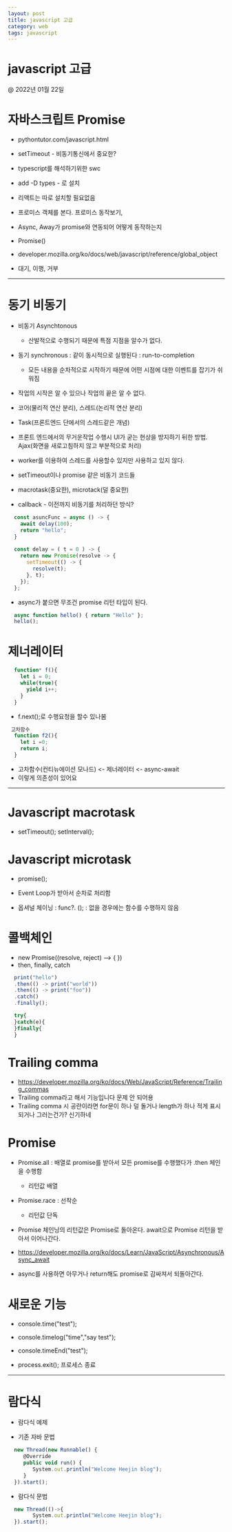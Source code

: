 ```yaml
---
layout: post
title: javascript 고급
category: web
tags: javascript
---
```


# javascript 고급

@ 2022년 01월 22일

# 자바스크립트 Promise 
* pythontutor.com/javascript.html
* setTimeout - 비동기통신에서 중요한?
* typescript를 해석하기위한 swc
* add -D types - 로 설치
* 리액트는 따로 설치할 필요없음

* 프로미스 객체를 본다. 프로미스 동작보기, 
* Async, Away가 promise와 연동되어 어떻게 동작하는지
* Promise() 

* developer.mozilla.org/ko/docs/web/javascript/reference/global_object
* 대기, 이행, 거부

---

# 동기 비동기 
* 비동기 Asynchtonous
  * 산발적으로 수행되기 때문에 특점 지점을 알수가 없다.
* 동기 synchronous : 같이 동시적으로 실행된다 : run-to-completion
  * 모든 내용을 순차적으로 시작하기 때문에 어떤 시점에 대한 이벤트를 잡기가 쉬워짐

* 작업의 시작은 알 수 있으나 작업의 끝은 알 수 없다.
* 코어(물리적 연산 분리), 스레드(논리적 연산 분리)
* Task(프론트엔드 단에서의 스레드같은 개념)

* 프론트 엔드에서의 무거운작업 수행시 UI가 굳는 현상을 방지하기 뒤한 방법. Ajax(화면을 새로고침하지 않고 부분적으로 처리)
* worker를 이용하여 스레드를 사용할수 있지만 사용하고 있지 않다.

* setTimeout이나 promise 같은 비동기 코드들


* macrotask(중요한), microtack(덜 중요한)
* callback - 이전까지 비동기를 처리하던 방식?

```javascript
  const asuncFunc = async () -> {
    await delay(100);
    return "hello";
  }
  
  const delay = ( t = 0 ) -> {
    return new Promise(resolve -> {
      setTimeout(() -> {
        resolve(t);
      }, t);
    });
  };
```
* async가 붙으면 무조건 promise 리턴 타입이 된다.

```javascript
  async function hello() { return "Hello" };
  hello();
```
# 제너레이터 
```javascript
  function* f(){
    let i = 0;
    while(true){
      yield i++;
    }
  }
```
* f.next();로 수행요청을 할수 있나봄
  
```javascript
 고차함수 
  function f2(){
    let i =0;
    return i;
  }
```

* 고차함수(컨티뉴에이션 모나드) <- 제너레이터 <- async-await
* 이렇게 의존성이 있어요

---

# Javascript macrotask 
* setTimeout(); setInterval();

# Javascript microtask 
* promise();
* Event Loop가 받아서 순차로 처리함

* 옵셔널 체이닝 : func?. (); : 없을 경우에는 함수를 수행하지 않음

# 콜백체인 
* new Promise((resolve, reject) --> { })
* then, finally, catch
  
```javascript
  print("hello")
  .then(() -> print("world"))
  .then(() -> print("foo"))
  .catch()
  .finally();

  try{
  }catch(e){
  }finally{
  }
```

# Trailing comma 
* https://developer.mozilla.org/ko/docs/Web/JavaScript/Reference/Trailing_commas
* Trailing comma라고 해서 기능입니다 문제 안 되어용
* Trailing comma 시 공란이라면 for문이 하나 덜 돌거나 length가 하나 적게 표시되거나 그러는건가? 신기하네

# Promise 
* Promise.all : 배열로 promise를 받아서 모든 promise를 수행했다가 .then 체인을 수행함
  * 리턴값 배열
* Promise.race : 선착순
  * 리턴값 단독
* Promise 체인닝의 리턴값은 Promise로 돌아온다.
await으로 Promise 리턴을 받아서 이어나간다.

* https://developer.mozilla.org/ko/docs/Learn/JavaScript/Asynchronous/Async_await
* async를 사용하면 아무거나 return해도 promise로 감싸져서 되돌아간다.

# 새로운 기능 
* console.time("test");
* console.timelog("time","say test");
* console.timeEnd("test");

* process.exit(); 프로세스 종료

---

# 람다식 
* 람다식 예제
 
* 기존 자바 문법
  
```javascript
  new Thread(new Runnable() {
     @Override
     public void run() { 
        System.out.println("Welcome Heejin blog"); 
     }
  }).start();
```

* 람다식 문법

```javascript
  new Thread(()->{
        System.out.println("Welcome Heejin blog");
  }).start();
```